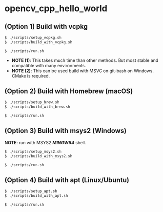 # opencv_cpp_hello_world

## (Option 1) Build with vcpkg

```bash
$ ./scripts/setup_vcpkg.sh
$ ./scripts/build_with_vcpkg.sh

$ ./scripts/run.sh
```

- **NOTE (1)**: This takes much time than other methods. But most stable and compatible with many environments.
- **NOTE (2)**: This can be used build with MSVC on git-bash on Windows. CMake is required.

## (Option 2) Build with Homebrew (macOS)

```bash
$ ./scripts/setup_brew.sh
$ ./scripts/build_with_brew.sh

$ ./scripts/run.sh
```

## (Option 3) Build with msys2 (Windows)

**NOTE**: run with MSYS2 ***MINGW64*** shell.

```bash
$ ./scripts/setup_msys2.sh
$ ./scripts/build_with_msys2.sh

$ ./scripts/run.sh
```

## (Option 4) Build with apt (Linux/Ubuntu)

```bash
$ ./scripts/setup_apt.sh
$ ./scripts/build_with_apt.sh

$ ./scripts/run.sh
```